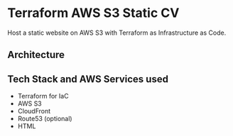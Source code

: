 # Terraform AWS S3 Static CV

Host a static website on AWS S3 with Terraform as Infrastructure as Code.

## Architecture



## Tech Stack and AWS Services used

- Terraform for IaC
- AWS S3
- CloudFront
- Route53 (optional)
- HTML
